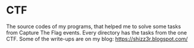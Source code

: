 # CTF
The source codes of my programs, that helped me to solve some tasks from Capture The Flag events. Every directory has the tasks from the one CTF. Some of the write-ups are on my blog: https://shizz3r.blogspot.com/

